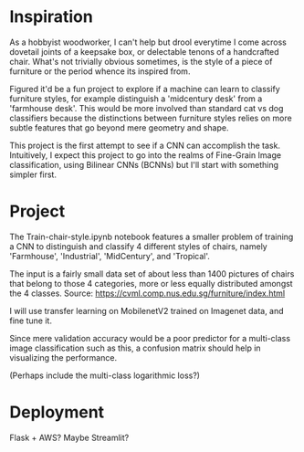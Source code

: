 
# Inspiration
As a hobbyist woodworker, I can't help but drool everytime I come across dovetail joints of a keepsake box, or delectable tenons of a handcrafted chair. What's not trivially obvious sometimes, is the style of a piece of furniture or the period whence its inspired from. 

Figured it'd be a fun project to explore if a machine can learn to classify furniture styles, for example distinguish a 'midcentury desk' from a 'farmhouse desk'. This would be more involved than standard cat vs dog classifiers because the distinctions between furniture styles relies on more subtle features that go beyond mere geometry and shape.

This project is the first attempt to see if a CNN can accomplish the task. Intuitively, I expect this project to go into the realms of Fine-Grain Image classification, using Bilinear CNNs (BCNNs) but I'll start with something simpler first.

# Project
The Train-chair-style.ipynb notebook features a smaller problem of training a CNN to distinguish and classify 4 different styles of chairs, namely 'Farmhouse', 'Industrial', 'MidCentury', and 'Tropical'.

The input is a fairly small data set of about less than 1400 pictures of chairs that belong to those 4 categories, more or less equally distributed amongst the 4 classes. Source: https://cvml.comp.nus.edu.sg/furniture/index.html

I will use transfer learning on MobilenetV2 trained on Imagenet data, and fine tune it.

Since mere validation accuracy would be a poor predictor for a multi-class image classification such as this, a confusion matrix should help in visualizing the performance. 

(Perhaps include the multi-class logarithmic loss?)

# Deployment 
Flask + AWS? Maybe Streamlit? 

